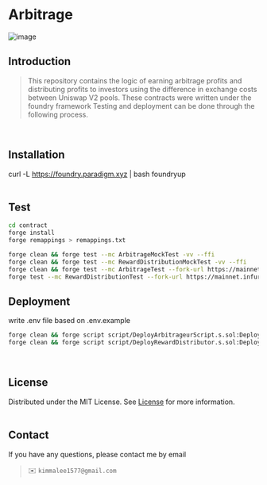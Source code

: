 # Arbitrage

![image](https://github.com/dik654/Arbitage/assets/33992354/4b4d5235-5915-4a41-ad91-75d0d5fa8f80)

## Introduction
> This repository contains the logic of earning arbitrage profits and distributing profits to investors using the difference in exchange costs between Uniswap V2 pools.
These contracts were written under the foundry framework
Testing and deployment can be done through the following process.

<br/>

## Installation
curl -L https://foundry.paradigm.xyz | bash
foundryup
<br/><br/>

## Test
```bash
cd contract
forge install
forge remappings > remappings.txt

forge clean && forge test --mc ArbitrageMockTest -vv --ffi
forge clean && forge test --mc RewardDistributionMockTest -vv --ffi
forge clean && forge test --mc ArbitrageTest --fork-url https://mainnet.infura.io/v3/<API_KEY> -vv --ffi
forge test --mc RewardDistributionTest --fork-url https://mainnet.infura.io/v3/<API_KEY> -vv --ffi
```

## Deployment
write .env file based on .env.example
```bash
forge clean && forge script script/DeployArbitrageurScript.s.sol:DeployArbitrageurScript --rpc-url https://eth-sepolia.g.alchemy.com/v2/<API_KEY> --sender <PUBLIC_ADDRESS> --ffi --broadcast
forge clean && forge script script/DeployRewardDistributor.s.sol:DeployRewardDistributorScript --rpc-url https://eth-sepolia.g.alchemy.com/v2/<API_KEY> --sender <PUBLIC_ADDRESS> --ffi --broadcast
```
<br>

## License
Distributed under the MIT License. See [License](https://github.com/dik654/Arbitage/blob/main/LICENSE) for more information.
<br><br>

## Contact
If you have any questions, please contact me by email <br/>
> ✉️ ```kimmalee1577@gmail.com```

